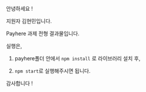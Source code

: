 안녕하세요 !

지원자 김현민입니다.



Payhere 과제 전형 결과물입니다. 



실행은,

1. payhere폴더 안에서 `npm install` 로 라이브러리 설치 후,  

2. `npm start`로 실행해주시면 됩니다.



감사합니다 !